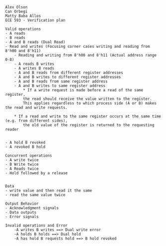 	Alex Olson
	Can Orbegi
	Matty Baba Allos
	ECE 593 - Verification plan

	Valid operations
	- A reads
	- B reads
	- A and B reads (Dual Read)
	- Read and writes (Focusing corner cases writing and reading from 8'h00 and 8'h11)
		- Reading and writing from 8'h00 and 8'h11 (Actual address range 0-8)
    	- A reads B writes
    	- A writes B reads
		- A and B reads from different register addresses
		- A and B writes to different register addresses
		- A and B reads from same register address
		- A and B writes to same register address
        	* If a write request is made before a read of the same register,
			the read should receive the value written to the register.
			This applies regardless to which process side (A or B) makes the read and write requests.

		* If a read and write to the same register occurs at the same time (e.g. from different sides),
			the old value of the register is returned to the requesting reader


	- A hold B revoked
  	- A revoked B hold

	Concurrent operations
	- A write twice
	- B Write twice
	- A Reads twice
	- Hold followed by a release


  	Data
	- write value and then read it the same
	- read the same value twice

	Output Behavior
	- Acknowledgment signals
	- Data outputs
	- Error signals

	Invalid operations and Error
		-A writes B writes ==> Dual write error
		-A holds B holds ==> Dual hold
		-A has hold B requests hold ==> B hold revoked
